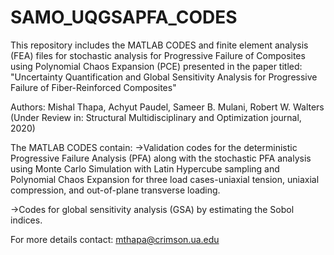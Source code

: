 # SAMO_UQGSAPFA_CODES
This repository includes the MATLAB CODES and finite element analysis (FEA) files for stochastic analysis for Progressive Failure of Composites using Polynomial Chaos Expansion (PCE) presented in the paper titled: "Uncertainty Quantification and Global Sensitivity Analysis for Progressive Failure of Fiber-Reinforced Composites"

Authors: Mishal Thapa, Achyut Paudel, Sameer B. Mulani, Robert W. Walters (Under Review in: Structural Multidisciplinary and Optimization journal, 2020)

The MATLAB CODES contain:
->Validation codes for the deterministic Progressive Failure Analysis (PFA) along with the stochastic PFA analysis using Monte Carlo Simulation with Latin Hypercube sampling and Polynomial Chaos Expansion for three load cases-uniaxial tension, uniaxial compression, and out-of-plane transverse loading.

->Codes for global sensitivity analysis (GSA) by estimating the Sobol indices.

For more details contact: mthapa@crimson.ua.edu
